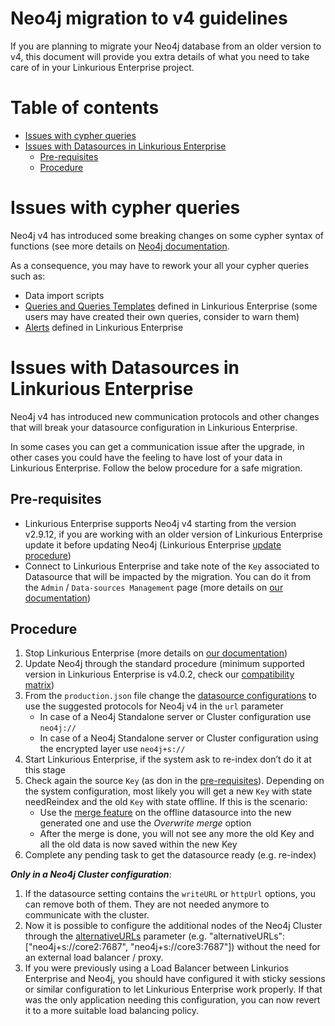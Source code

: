<!-- omit in toc -->
# Neo4j migration to v4 guidelines

If you are planning to migrate your Neo4j database from an older version to v4,
this document will provide you extra details of what you need to take care of in your Linkurious Enterprise project.

<!-- omit in toc -->
# Table of contents
- [Issues with cypher queries](#issues-with-cypher-queries)
- [Issues with Datasources in Linkurious Enterprise](#issues-with-datasources-in-linkurious-enterprise)
  - [Pre-requisites](#pre-requisites)
  - [Procedure](#procedure)

# Issues with cypher queries

Neo4j v4 has introduced some breaking changes on some cypher syntax of functions (see more details on [Neo4j documentation](https://neo4j.com/docs/cypher-manual/current/deprecations-additions-removals-compatibility/#cypher-deprecations-additions-removals-4.0).

As a consequence, you may have to rework your all your cypher queries such as:
- Data import scripts
- [Queries and Queries Templates](https://doc.linkurio.us/user-manual/latest/query-templates/) defined in Linkurious Enterprise (some users may have created their own queries, consider to warn them)
- [Alerts](https://doc.linkurio.us/user-manual/latest/alert-dashboard/) defined in Linkurious Enterprise


# Issues with Datasources in Linkurious Enterprise

Neo4j v4 has introduced new communication protocols and other changes that will break your datasource configuration in Linkurious Enterprise.

In some cases you can get a communication issue after the upgrade, in other cases you could have the feeling to have lost of your data in Linkurious Enterprise. Follow the below procedure for a safe migration.

## Pre-requisites

- Linkurious Enterprise supports Neo4j v4 starting from the version v2.9.12, if you are working with an older version of Linkurious Enterprise update it before updating Neo4j (Linkurious Enterprise [update procedure](https://doc.linkurio.us/admin-manual/latest/update-procedure/))
- Connect to Linkurious Enterprise and take note of the `Key` associated to Datasource that will be impacted by the migration. You can do it from the `Admin` / `Data-sources Management` page (more details on [our documentation](https://doc.linkurio.us/admin-manual/latest/merging-data-sources/#1-open-the-data-source-management-page))

## Procedure

1. Stop Linkurious Enterprise (more details on [our documentation](https://doc.linkurio.us/admin-manual/latest/stop/))
1. Update Neo4j through the standard procedure (minimum supported version in Linkurious Enterprise is v4.0.2, check our [compatibility matrix](https://github.com/Linkurious/documentation-resources/blob/master/compatibility-matrix/compatibility-matrix.md))
1. From the `production.json` file change the [datasource configurations]((https://doc.linkurio.us/admin-manual/latest/configure-neo4j/#configuration)) to use the suggested protocols for Neo4j v4 in the `url` parameter
   - In case of a Neo4j Standalone server or Cluster configuration use `neo4j://`
   - In case of a Neo4j Standalone server or Cluster configuration using the encrypted layer use `neo4j+s://`
1. Start Linkurious Enterprise, if the system ask to re-index don’t do it at this stage
1. Check again the source `Key` (as don in the [pre-requisites](#pre-requisites)). Depending on the system configuration, most likely you will get a new `Key` with state needReindex and the old `Key` with state offline. If this is the scenario:
   - Use the [merge feature](https://doc.linkurio.us/admin-manual/latest/merging-data-sources/) on the offline datasource into the new generated one and use the *Overwrite merge* option
   - After the merge is done, you will not see any more the old Key and all the old data is now saved within the new Key
1. Complete any pending task to get the datasource ready (e.g. re-index)

***Only in a Neo4j Cluster configuration***:
1. If the datasource setting contains the `writeURL` or `httpUrl` options, you can remove both of them. They are not needed anymore to communicate with the cluster.
1. Now it is possible to configure the additional nodes of the Neo4j Cluster through the [alternativeURLs](https://doc.linkurio.us/admin-manual/latest/configure-neo4j/#configuration) parameter (e.g.  "alternativeURLs": ["neo4j+s://core2:7687", "neo4j+s://core3:7687"]) without the need for an external load balancer / proxy.
1. If you were previously using a Load Balancer between Linkurios Enterprise and Neo4j, you should have configured it with sticky sessions or similar configuration to let Linkurious Enterprise work properly. If that was the only application needing this configuration, you can now revert it to a more suitable load balancing policy.
